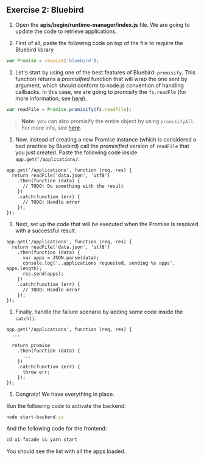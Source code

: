 ## Exercise 2: Bluebird

1. Open the **apis/begin/runtime-manager/index.js** file. We are going to update the code to retrieve applications.

1. First of all, paste the following code on top of the file to require the Bluebird library

  ```js
  var Promise = require('bluebird');
  ```

1. Let's start by using one of the best features of Bluebird: `promisify`. This function returns a _promisified_ function that will wrap the one sent by argument, which should conform to node.js convention of handling callbacks. In this case, we are going to promisify the `fs.readFle` (for more information, see [here](http://bluebirdjs.com/docs/api/promise.promisify.html)).

```js
var readFile = Promise.promisify(fs.readFile);
```

> **Note:** you can also promisify the entire object by using `promisifyAll`. For more info, see [here](http://bluebirdjs.com/docs/api/promise.promisifyall.html).

1. Now, instead of creating a new Promise instance (which is considered a bad practice by Bluebird) call the _promisified_ version of `readFile` that you just created. Paste the following code inside `app.get('/applications/`:

  ```JS
  app.get('/applications', function (req, res) {
    return readFile('data.json', 'utf8')
      .then(function (data) {
        // TODO: Do something with the result
      })
      .catch(function (err) {
        // TODO: Handle error
      });
  });
  ```

1. Next, set up the code that will be executed when the Promise is resolved with a successful result.

  ```JS
  app.get('/applications', function (req, res) {
    return readFile('data.json', 'utf8')
      .then(function (data) {
        var apps = JSON.parse(data);
        console.log('..applications requested, sending %s apps', apps.length);
        res.send(apps);
      })
      .catch(function (err) {
        // TODO: Handle error
      });
  });
  ```

1. Finally, handle the failure scenario by adding some code inside the `catch()`.

  ```JS
  app.get('/applications', function (req, res) {
    ...

    return promise
      .then(function (data) {
        ...
      })
      .catch(function (err) {
        throw err;
      });
  });
  ```

1. Congratz! We have everything in place.


  Run the following code to activate the backend:

  ```js
  node start-backend.js
  ```

  And the following code for the frontend:

  ```js
  cd ui-facade && yarn start
  ```

  You should see the list with all the apps loaded.
